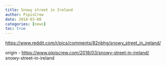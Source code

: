 ```yaml
---
title: Snowy street in Ireland
author: PipisCrew
date: 2018-03-08
categories: [news]
toc: true
---
```


https://www.reddit.com/r/pics/comments/82nbhg/snowy_street_in_ireland/

origin - https://www.pipiscrew.com/2018/03/snowy-street-in-ireland/ snowy-street-in-ireland
